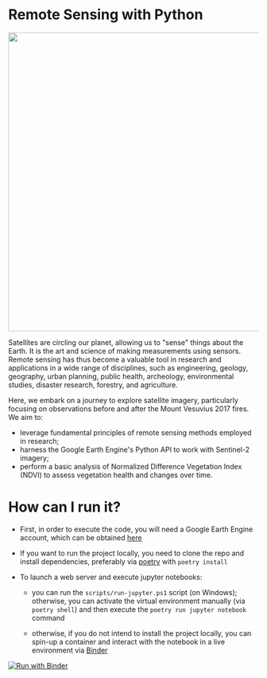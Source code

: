 # Remote Sensing with Python

<img src="images/vesuvius_from_mappatella.avif" width=600>

Satellites are circling our planet, allowing us to "sense" things about the Earth. It is the art and science of making measurements using sensors. Remote sensing has thus become a valuable tool in research and applications in a wide range of disciplines, such as engineering, geology, geography, urban planning, public health, archeology, environmental studies, disaster research, forestry, and agriculture.

Here, we embark on a journey to explore satellite imagery, particularly focusing on observations before and after the Mount Vesuvius 2017 fires. We aim to:

- leverage fundamental principles of remote sensing methods employed in research;
- harness the Google Earth Engine's Python API to work with Sentinel-2 imagery;
- perform a basic analysis of Normalized Difference Vegetation Index (NDVI) to assess vegetation health and changes over time.

# How can I run it?

- First, in order to execute the code, you will need a Google Earth Engine account, which can be obtained [here](https://earthengine.google.com/)

- If you want to run the project locally, you need to clone the repo and install dependencies, preferably via [poetry](https://python-poetry.org/docs/) with `poetry install`

- To launch a web server and execute jupyter notebooks:

    - you can run the `scripts/run-jupyter.ps1` script (on Windows); otherwise, you can activate the virtual environment manually (via `poetry shell`) and then execute the `poetry run jupyter notebook` command

    - otherwise, if you do not intend to install the project locally, you can spin-up a container and interact with the notebook in a live environment via [Binder](https://mybinder.org/)


[![Run with Binder](https://mybinder.org/badge_logo.svg)](https://mybinder.org/v2/gh/viventriglia/vesuvius-sentinel/HEAD?labpath=remote_sensing%2Fremote_sensing_vesuvius.ipynb)